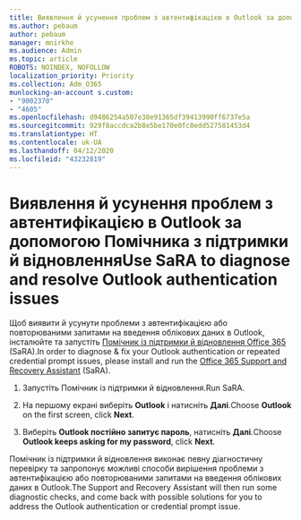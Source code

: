 ```yaml
---
title: Виявлення й усунення проблем з автентифікацією в Outlook за допомогою Помічника з підтримки й відновлення
ms.author: pebaum
author: pebaum
manager: mnirkhe
ms.audience: Admin
ms.topic: article
ROBOTS: NOINDEX, NOFOLLOW
localization_priority: Priority
ms.collection: Adm_O365
munlocking-an-account s.custom:
- "9002370"
- "4605"
ms.openlocfilehash: d9486254a507e38e91365df39413990ff6737e5a
ms.sourcegitcommit: 929f8accdca2b8e5be170e0fc8edd527581453d4
ms.translationtype: HT
ms.contentlocale: uk-UA
ms.lasthandoff: 04/12/2020
ms.locfileid: "43232819"
---
```

# <a name="use-sara-to-diagnose-and-resolve-outlook-authentication-issues"></a><span data-ttu-id="2ca47-102">Виявлення й усунення проблем з автентифікацією в Outlook за допомогою Помічника з підтримки й відновлення</span><span class="sxs-lookup"><span data-stu-id="2ca47-102">Use SaRA to diagnose and resolve Outlook authentication issues</span></span>

<span data-ttu-id="2ca47-103">Щоб виявити й усунути проблеми з автентифікацією або повторюваними запитами на введення облікових даних в Outlook, інсталюйте та запустіть [Помічник із підтримки й відновлення Office 365](https://diagnostics.office.com/#/) (SaRA).</span><span class="sxs-lookup"><span data-stu-id="2ca47-103">In order to diagnose & fix your Outlook authentication or repeated credential prompt issues, please install and run the [Office 365 Support and Recovery Assistant](https://diagnostics.office.com/#/) (SaRA).</span></span>

1. <span data-ttu-id="2ca47-104">Запустіть Помічник із підтримки й відновлення.</span><span class="sxs-lookup"><span data-stu-id="2ca47-104">Run SaRA.</span></span>

2. <span data-ttu-id="2ca47-105">На першому екрані виберіть **Outlook** і натисніть **Далі**.</span><span class="sxs-lookup"><span data-stu-id="2ca47-105">Choose **Outlook** on the first screen, click **Next**.</span></span>

3. <span data-ttu-id="2ca47-106">Виберіть **Outlook постійно запитує пароль**, натисніть **Далі**.</span><span class="sxs-lookup"><span data-stu-id="2ca47-106">Choose **Outlook keeps asking for my password**, click **Next**.</span></span>

<span data-ttu-id="2ca47-107">Помічник із підтримки й відновлення виконає певну діагностичну перевірку та запропонує можливі способи вирішення проблеми з автентифікацією або повторюваними запитами на введення облікових даних в Outlook.</span><span class="sxs-lookup"><span data-stu-id="2ca47-107">The Support and Recovery Assistant will then run some diagnostic checks, and come back with possible solutions for you to address the Outlook authentication or credential prompt issue.</span></span>

